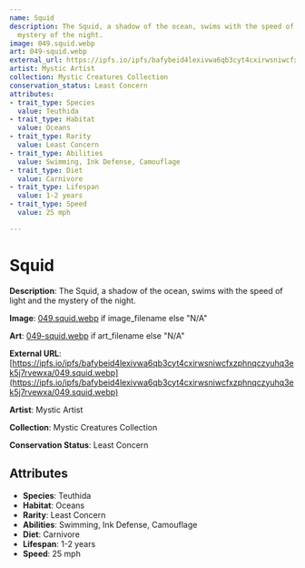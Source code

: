 ```yaml
---
name: Squid
description: The Squid, a shadow of the ocean, swims with the speed of light and the
  mystery of the night.
image: 049.squid.webp
art: 049-squid.webp
external_url: https://ipfs.io/ipfs/bafybeid4lexivwa6qb3cyt4cxirwsniwcfxzphnqczyuhq3ek5j7rvewxa/049.squid.webp
artist: Mystic Artist
collection: Mystic Creatures Collection
conservation_status: Least Concern
attributes:
- trait_type: Species
  value: Teuthida
- trait_type: Habitat
  value: Oceans
- trait_type: Rarity
  value: Least Concern
- trait_type: Abilities
  value: Swimming, Ink Defense, Camouflage
- trait_type: Diet
  value: Carnivore
- trait_type: Lifespan
  value: 1-2 years
- trait_type: Speed
  value: 25 mph

---
```


# Squid

**Description**: The Squid, a shadow of the ocean, swims with the speed of light and the mystery of the night.

**Image**: [049.squid.webp](./049.squid.webp) if image_filename else "N/A"

**Art**: [049-squid.webp](./049-squid.webp) if art_filename else "N/A"

**External URL**: [https://ipfs.io/ipfs/bafybeid4lexivwa6qb3cyt4cxirwsniwcfxzphnqczyuhq3ek5j7rvewxa/049.squid.webp](https://ipfs.io/ipfs/bafybeid4lexivwa6qb3cyt4cxirwsniwcfxzphnqczyuhq3ek5j7rvewxa/049.squid.webp)

**Artist**: Mystic Artist

**Collection**: Mystic Creatures Collection

**Conservation Status**: Least Concern

## Attributes
- **Species**: Teuthida
- **Habitat**: Oceans
- **Rarity**: Least Concern
- **Abilities**: Swimming, Ink Defense, Camouflage
- **Diet**: Carnivore
- **Lifespan**: 1-2 years
- **Speed**: 25 mph
